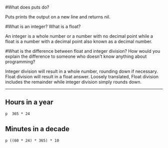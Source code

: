 #What does puts do?

Puts prints the output on a new line and returns nil.

#What is an integer? What is a float?

An integer is a whole number or a number with no decimal point while a float is a number with a decimal point also known as a decimal number.

#What is the difference between float and integer division? How would you explain the difference to someone who doesn't know anything about programming?

Integer division will result in a whole number, rounding down if necessary.  Float division will result in a float answer.  Loosely translated, Float division includes the remainder while integer division simply rounds down.

***
## Hours in a year
```
p  365 * 24
```
## Minutes in a decade
```
p ((60 * 24) * 365) * 10
```
